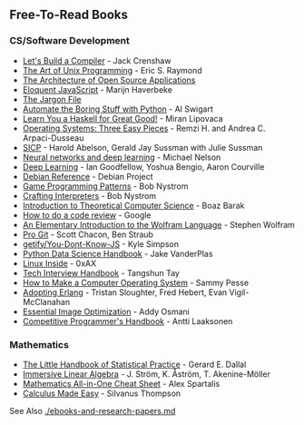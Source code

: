 ## Free-To-Read Books

### CS/Software Development
- [Let's Build a Compiler](https://compilers.iecc.com/crenshaw/) - Jack Crenshaw
- [The Art of Unix Programming](http://catb.org/~esr/writings/taoup/html/) - Eric S. Raymond
- [The Architecture of Open Source Applications](https://www.aosabook.org/en/index.html)
- [Eloquent JavaScript](https://eloquentjavascript.net/) - Marijn Haverbeke
- [The Jargon File](http://www.catb.org/jargon/html/index.html)
- [Automate the Boring Stuff with Python](https://automatetheboringstuff.com/) - Al Swigart
- [Learn You a Haskell for Great Good!](http://learnyouahaskell.com/) - Miran Lipovaca
- [Operating Systems: Three Easy Pieces](http://pages.cs.wisc.edu/~remzi/OSTEP/) - Remzi H. and Andrea C. Arpaci-Dusseau
- [SICP](https://mitpress.mit.edu/sites/default/files/sicp/index.html) - Harold Abelson, Gerald Jay Sussman with Julie Sussman
- [Neural networks and deep learning](http://neuralnetworksanddeeplearning.com/) - Michael Nelson
- [Deep Learning](http://www.deeplearningbook.org/) - Ian Goodfellow, Yoshua Bengio, Aaron Courville
- [Debian Reference](https://www.debian.org/doc/manuals/debian-reference/) - Debian Project
- [Game Programming Patterns](http://gameprogrammingpatterns.com/) - Bob Nystrom
- [Crafting Interpreters](https://craftinginterpreters.com/) - Bob Nystrom
- [Introduction to Theoretical Computer Science](https://introtcs.org/public/) - Boaz Barak
- [How to do a code review](https://google.github.io/eng-practices/review/reviewer/) - Google
- [An Elementary Introduction to the Wolfram Language](https://www.wolfram.com/language/elementary-introduction/2nd-ed/index.html) - Stephen Wolfram
- [Pro Git](https://git-scm.com/book/) - Scott Chacon, Ben Straub
- [getify/You-Dont-Know-JS](https://github.com/getify/You-Dont-Know-JS) - Kyle Simpson
- [Python Data Science Handbook](https://jakevdp.github.io/PythonDataScienceHandbook/) - Jake VanderPlas
- [Linux Inside](https://0xax.gitbooks.io/linux-insides/) - 0xAX
- [Tech Interview Handbook](https://yangshun.github.io/tech-interview-handbook/) - Tangshun Tay 
- [How to Make a Computer Operating System](https://github.com/SamyPesse/How-to-Make-a-Computer-Operating-System) - Sammy Pesse
- [Adopting Erlang](https://adoptingerlang.org/) - Tristan Sloughter, Fred Hebert, Evan Vigil-McClanahan
- [Essential Image Optimization](https://images.guide/) - Addy Osmani
- [Competitive Programmer's Handbook](https://github.com/pllk/cphb) - Antti Laaksonen

### Mathematics
- [The Little Handbook of Statistical Practice](http://www.jerrydallal.com/LHSP/LHSP.HTM) - Gerard E. Dallal
- [Immersive Linear Algebra](http://immersivemath.com/ila/tableofcontents.html) - J. Ström, K. Åström, T. Akenine-Möller
- [Mathematics All-in-One Cheat Sheet](https://ourway.keybase.pub/mathematics_cheat_sheet.pdf) - Alex Spartalis
- [Calculus Made Easy](https://www.gutenberg.org/files/33283/33283-pdf.pdf) - Silvanus Thompson

See Also [./ebooks-and-research-papers.md](ebooks-and-research-papers.md)
